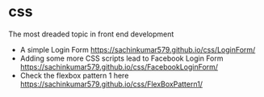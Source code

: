 # css
The most dreaded topic in front end development

- A simple Login Form https://sachinkumar579.github.io/css/LoginForm/
- Adding some more CSS scripts lead to Facebook Login Form https://sachinkumar579.github.io/css/FacebookLoginForm/
- Check the flexbox pattern 1 here https://sachinkumar579.github.io/css/FlexBoxPattern1/
